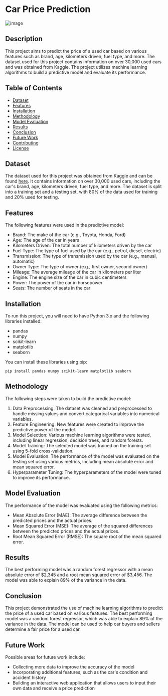 Car Price Prediction
====================

![image](https://github.com/mith10/Car-Price-Prediction/assets/159920212/4291ee1f-cc00-45fb-a601-dcbb59e9ae7a)


Description
-----------

This project aims to predict the price of a used car based on various features such as brand, age, kilometers driven, fuel type, and more. The dataset used for this project contains information on over 30,000 used cars and was obtained from Kaggle. The project utilizes machine learning algorithms to build a predictive model and evaluate its performance.

Table of Contents
-----------------

* [Dataset](#dataset)
* [Features](#features)
* [Installation](#installation)
* [Methodology](#methodology)
* [Model Evaluation](#model-evaluation)
* [Results](#results)
* [Conclusion](#conclusion)
* [Future Work](#future-work)
* [Contributing](#contributing)
* [License](#license)

Dataset
-------

The dataset used for this project was obtained from Kaggle and can be found [here](https://www.kaggle.com/nehalbirla/vehicle-dataset-from-cardekho). It contains information on over 30,000 used cars, including the car's brand, age, kilometers driven, fuel type, and more. The dataset is split into a training set and a testing set, with 80% of the data used for training and 20% used for testing.

Features
--------

The following features were used in the predictive model:

* Brand: The make of the car (e.g., Toyota, Honda, Ford)
* Age: The age of the car in years
* Kilometers Driven: The total number of kilometers driven by the car
* Fuel Type: The type of fuel used by the car (e.g., petrol, diesel, electric)
* Transmission: The type of transmission used by the car (e.g., manual, automatic)
* Owner Type: The type of owner (e.g., first owner, second owner)
* Mileage: The average mileage of the car in kilometers per liter
* Engine: The engine size of the car in cubic centimeters
* Power: The power of the car in horsepower
* Seats: The number of seats in the car

Installation
------------

To run this project, you will need to have Python 3.x and the following libraries installed:

* pandas
* numpy
* scikit-learn
* matplotlib
* seaborn

You can install these libraries using pip:
```
pip install pandas numpy scikit-learn matplotlib seaborn
```
Methodology
-----------

The following steps were taken to build the predictive model:

1. Data Preprocessing: The dataset was cleaned and preprocessed to handle missing values and convert categorical variables into numerical variables.
2. Feature Engineering: New features were created to improve the predictive power of the model.
3. Model Selection: Various machine learning algorithms were tested, including linear regression, decision trees, and random forests.
4. Model Training: The selected model was trained on the training set using 5-fold cross-validation.
5. Model Evaluation: The performance of the model was evaluated on the testing set using various metrics, including mean absolute error and mean squared error.
6. Hyperparameter Tuning: The hyperparameters of the model were tuned to improve its performance.

Model Evaluation
----------------

The performance of the model was evaluated using the following metrics:

* Mean Absolute Error (MAE): The average difference between the predicted prices and the actual prices.
* Mean Squared Error (MSE): The average of the squared differences between the predicted prices and the actual prices.
* Root Mean Squared Error (RMSE): The square root of the mean squared error.

Results
-------

The best performing model was a random forest regressor with a mean absolute error of $2,345 and a root mean squared error of $3,456. The model was able to explain 89% of the variance in the data.

Conclusion
----------

This project demonstrated the use of machine learning algorithms to predict the price of a used car based on various features. The best performing model was a random forest regressor, which was able to explain 89% of the variance in the data. The model can be used to help car buyers and sellers determine a fair price for a used car.

Future Work
-----------

Possible areas for future work include:

* Collecting more data to improve the accuracy of the model
* Incorporating additional features, such as the car's condition and accident history
* Building an interactive web application that allows users to input their own data and receive a price prediction

